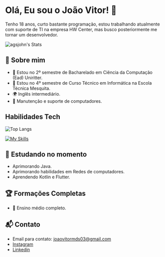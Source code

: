 # Olá, Eu sou o João Vitor! 👋

Tenho 18 anos, curto bastante programação, estou trabalhando atualmente com suporte de TI na empresa HW Center, mas busco posteriormente me tornar um desenvolvedor.

![agsjohn's Stats](https://github-readme-stats.vercel.app/api?username=agsjohn&theme=vue-dark&show_icons=true&hide_border=true&count_private=true)

## 🚀 Sobre mim

- 🔭 Estou no 2º semestre de Bacharelado em Ciência da Computação (Ead) Uniritter.
- 📝 Estou no 4º semestre de Curso Técnico em Informática na Escola Técnica Mesquita.
- 🌍 Inglês intermediário.
- 🔧 Manutenção e suporte de computadores. 

## Habilidades Tech
![Top Langs](https://github-readme-stats.vercel.app/api/top-langs/?username=agsjohn&layout=compact)

[![My Skills](https://skillicons.dev/icons?i=java,c,mysql,html,css,javascript)](https://skillicons.dev)

## 🌱 Estudando no momento

  - Aprimorando Java.
  - Aprimorando habilidades em Redes de computadores.
  - Aprendendo Kotlin e Flutter.

 ## 🏆 Formações Completas

- 🌟 Ensino médio completo.


## 📬 Contato

- Email para contato: joaovitormds03@gmail.com
- [Instagram](https://www.instagram.com/agsjohn/)
- [Linkedin](https://www.linkedin.com/in/joaovitormds/)

<!--

Here are some ideas to get you started:

- 🔭 I’m currently working on ...
- 🌱 I’m currently learning ...
- 👯 I’m looking to collaborate on ...
- 🤔 I’m looking for help with ...
- 💬 Ask me about ...
- 📫 How to reach me: ...
- 😄 Pronouns: ...
- ⚡ Fun fact: ...
-->
